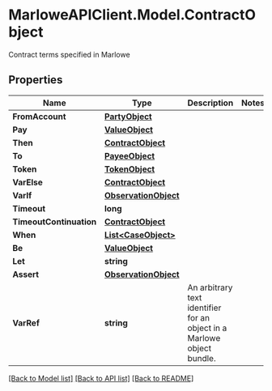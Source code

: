 # MarloweAPIClient.Model.ContractObject
Contract terms specified in Marlowe

## Properties

Name | Type | Description | Notes
------------ | ------------- | ------------- | -------------
**FromAccount** | [**PartyObject**](PartyObject.md) |  | 
**Pay** | [**ValueObject**](ValueObject.md) |  | 
**Then** | [**ContractObject**](ContractObject.md) |  | 
**To** | [**PayeeObject**](PayeeObject.md) |  | 
**Token** | [**TokenObject**](TokenObject.md) |  | 
**VarElse** | [**ContractObject**](ContractObject.md) |  | 
**VarIf** | [**ObservationObject**](ObservationObject.md) |  | 
**Timeout** | **long** |  | 
**TimeoutContinuation** | [**ContractObject**](ContractObject.md) |  | 
**When** | [**List&lt;CaseObject&gt;**](CaseObject.md) |  | 
**Be** | [**ValueObject**](ValueObject.md) |  | 
**Let** | **string** |  | 
**Assert** | [**ObservationObject**](ObservationObject.md) |  | 
**VarRef** | **string** | An arbitrary text identifier for an object in a Marlowe object bundle. | 

[[Back to Model list]](../README.md#documentation-for-models) [[Back to API list]](../README.md#documentation-for-api-endpoints) [[Back to README]](../README.md)

